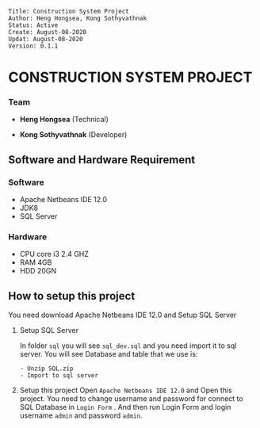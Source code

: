
```
Title: Construction System Project
Author: Heng Hongsea, Kong Sothyvathnak
Status: Active
Create: August-08-2020
Updat: August-08-2020
Version: 0.1.1
```

# CONSTRUCTION SYSTEM PROJECT

### Team

* **Heng Hongsea** (Technical)

* **Kong Sothyvathnak** (Developer)

## Software and Hardware Requirement

### Software

* Apache Netbeans IDE 12.0
* JDK8
* SQL Server

### Hardware

* CPU core i3 2.4 GHZ
* RAM 4GB
* HDD 20GN

## How to setup this project

You need download Apache Netbeans IDE 12.0 and Setup SQL Server

1. Setup SQL Server

    In folder `sql` you will see `sql_dev.sql` and you need import it to sql server. You will see Database and table that we use is:

    ```
    - Unzip SQL.zip
    - Import to sql server
    ```

2. Setup this project
    Open `Apache Netbeans IDE 12.0` and Open this project. You need to change username and password for connect to SQL Database in `Login Form` . And then run Login Form and login username `admin` and password `admin`.